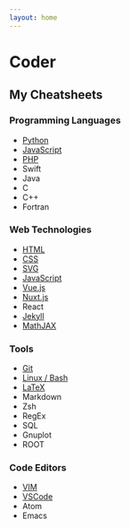 ```yaml
---
layout: home
---
```


# Coder

<section>

## My Cheatsheets

### Programming Languages
* [Python](Python/README)
* [JavaScript](JavaScript/README)
* [PHP](PHP/README)
* Swift
* Java
* C
* C++
* Fortran


### Web Technologies
* [HTML](HTML/README)
* [CSS](CSS/README)
* [SVG](SVG/README)
* [JavaScript](JavaScript/README)
* [Vue.js](JavaScript/library-vue)
* [Nuxt.js](JavaScript/library-nuxt)
* React
* [Jekyll](Jekyll/jekyll)
* [MathJAX](math/mathjax)


### Tools
* [Git](Tools/git)
* [Linux / Bash](Tools/bash)
* [LaTeX](math/latex)
* Markdown
* Zsh
* RegEx
* SQL
* Gnuplot
* ROOT


### Code Editors
* [VIM](Editors/vim)
* [VSCode](Editors/vscode)
* Atom
* Emacs

</section>
